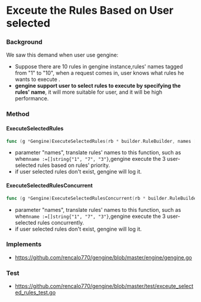 # Exceute the Rules Based on User selected
### Background
We saw this demand when user use gengine:<br/>
- Suppose there are 10 rules in gengine instance,rules' names tagged from "1" to "10", when a request comes in, user knows what rules he wants to execute .
- **gengine support user to select rules to execute by specifying the rules' name**, it will more suitable for user, and it will be high performance.


### Method

#### ExecuteSelectedRules
```go
func (g *Gengine)ExecuteSelectedRules(rb * builder.RuleBuilder, names []string)
```
- parameter "names", translate rules' names to this function, such as when```name :=[]string{"1", "7", "3"}```,gengine execute the 3 user-selected rules based on rules' priority.  
- if user selected rules don't exist, gengine will log it.

#### ExecuteSelectedRulesConcurrent
```go
func (g *Gengine)ExecuteSelectedRulesConcurrent(rb * builder.RuleBuilder, names []string) 
```
- parameter "names", translate rules' names to this function, such as when```name :=[]string{"1", "7", "3"}```,gengine execute the 3 user-selected rules concurrently.  
- if user selected rules don't exist, gengine will log it.

### Implements
- https://github.com/rencalo770/gengine/blob/master/engine/gengine.go

### Test
- https://github.com/rencalo770/gengine/blob/master/test/exceute_selected_rules_test.go
